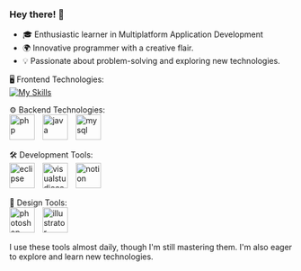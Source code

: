 ### Hey there! 👋
- 🎓 Enthusiastic learner in Multiplatform Application Development
- 🌍 Innovative programmer with a creative flair.
- 💡 Passionate about problem-solving and exploring new technologies.

🖥️ Frontend Technologies: <br>
[![My Skills](https://skillicons.dev/icons?i=js,html,css)](https://skillicons.dev)

⚙️ Backend Technologies: <br>
<img src='https://cdn.jsdelivr.net/gh/devicons/devicon/icons/php/php-original.svg' alt='php' height='45' style='margin-right: 10px;'>
<img src='https://cdn.jsdelivr.net/gh/devicons/devicon/icons/java/java-original.svg' alt='java' height='45' style='margin-right: 10px;'>
<img src='https://cdn.jsdelivr.net/gh/devicons/devicon/icons/mysql/mysql-original.svg' alt='mysql' height='45' style='margin-right: 10px;'>

🛠️ Development Tools: <br>
<img src='https://cdn.jsdelivr.net/gh/devicons/devicon/icons/eclipse/eclipse-original.svg' alt='eclipse' height='45' style='margin-right: 10px;'>
<img src='https://cdn.jsdelivr.net/gh/devicons/devicon/icons/vscode/vscode-original.svg' alt='visualstudiocode' height='45' style='margin-right: 10px;'>
<img src='https://cdn.jsdelivr.net/gh/devicons/devicon/icons/notion/notion-original.svg' alt='notion' height='45' style='margin-right: 10px;'>

🎨 Design Tools: <br>
<img src='https://cdn.jsdelivr.net/gh/devicons/devicon/icons/photoshop/photoshop-plain.svg' alt='photoshop' height='45' style='margin-right: 10px;'>
<img src='https://cdn.jsdelivr.net/gh/devicons/devicon/icons/illustrator/illustrator-plain.svg' alt='illustrator' height='45' style='margin-right: 10px;'>

I use these tools almost daily, though I'm still mastering them. I'm also eager to explore and learn new technologies.

